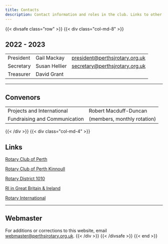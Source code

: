```yaml
---
title: Contacts
description: Contact information and roles in the club. Links to other parts of Rotary.
---
```

{{< divsafe class="row" >}}
{{< div class="col-md-8" >}}
## 2022 - 2023
| | | |
| --- | --- | --- |
| President | Gail Mackay | [president@perthsjrotary.org.uk](mailto:president@perthsjrotary.org.uk) |
| Secretary | Susan Hellier | [secretary@perthsjrotary.org.uk](mailto:secretary@perthsjrotary.org.uk) |
| Treasurer | David Grant | |
___
## Convenors
| | |
|  --- | --- |
| Projects and International | Robert Macduff-Duncan |
| Fundraising and Communication | (members, monthly rotation) |

{{< /div >}}
{{< div class="col-md-4" >}}

## Links
[Rotary Club of Perth](http://www.rotary-ribi.org/clubs/homepage.php?ClubID=49)

[Rotary Club of Perth Kinnoull](http://www.perthkinnoull.co.uk)

[Rotary District 1010](http://www.rotary-ribi.org/districts/homepage.php?DistrictNo=1010)

[RI in Great Britain & Ireland](http://www.ribi.org)

[Rotary International](http://www.rotary.org)
___
## Webmaster
For additions or corrections to this website, email
[webmaster@perthsjrotary.org.uk](mailto:Webmaster@perthsjrotary.org.uk).
{{< /div >}}
{{< /divsafe >}}
{{< end >}}
